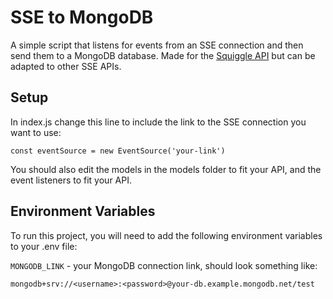 # SSE to MongoDB

A simple script that listens for events from an SSE connection and then send them to a MongoDB database. Made for the [Squiggle API](https://api.squiggle.com.au/) but can be adapted to other SSE APIs.


## Setup

In index.js change this line to include the link to the SSE connection you want to use:
```
const eventSource = new EventSource('your-link')
```
You should also edit the models in the models folder to fit your API, and the event listeners to fit your API.
## Environment Variables

To run this project, you will need to add the following environment variables to your .env file:

`MONGODB_LINK` - your MongoDB connection link, should look something like:
```
mongodb+srv://<username>:<password>@your-db.example.mongodb.net/test
```


